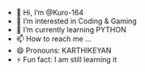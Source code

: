 - 👋 Hi, I’m @Kuro-164
- 👀 I’m interested in Coding & Gaming
- 🌱 I’m currently learning PYTHON
- 📫 How to reach me ...
- 😄 Pronouns: KARTHIKEYAN
- ⚡ Fun fact: I am still learning it

<!---
Kuro-164/Kuro-164 is a ✨ special ✨ repository because its `README.md` (this file) appears on your GitHub profile.
You can click the Preview link to take a look at your changes.
--->
